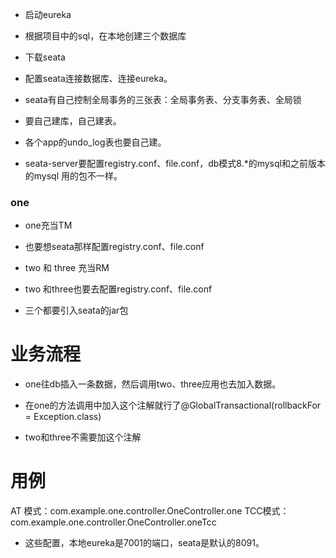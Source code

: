 * 启动eureka

* 根据项目中的sql，在本地创建三个数据库

* 下载seata
* 配置seata连接数据库、连接eureka。
* seata有自己控制全局事务的三张表：全局事务表、分支事务表、全局锁
* 要自己建库，自己建表。
* 各个app的undo_log表也要自己建。

* seata-server要配置registry.conf、file.conf，db模式8.*的mysql和之前版本的mysql
用的包不一样。

### one
* one充当TM
* 也要想seata那样配置registry.conf、file.conf


* two 和 three  充当RM
* two 和three也要去配置registry.conf、file.conf
* 三个都要引入seata的jar包

# 业务流程
* one往db插入一条数据，然后调用two、three应用也去加入数据。 
  
* 在one的方法调用中加入这个注解就行了@GlobalTransactional(rollbackFor = Exception.class)
* two和three不需要加这个注解


# 用例
AT 模式：com.example.one.controller.OneController.one
TCC模式：com.example.one.controller.OneController.oneTcc


* 这些配置，本地eureka是7001的端口，seata是默认的8091。
